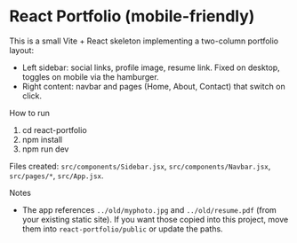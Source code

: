# React Portfolio (mobile-friendly)

This is a small Vite + React skeleton implementing a two-column portfolio layout:

- Left sidebar: social links, profile image, resume link. Fixed on desktop, toggles on mobile via the hamburger.
- Right content: navbar and pages (Home, About, Contact) that switch on click.

How to run

1. cd react-portfolio
2. npm install
3. npm run dev

Files created: `src/components/Sidebar.jsx`, `src/components/Navbar.jsx`, `src/pages/*`, `src/App.jsx`.

Notes

- The app references `../old/myphoto.jpg` and `../old/resume.pdf` (from your existing static site). If you want those copied into this project, move them into `react-portfolio/public` or update the paths.
